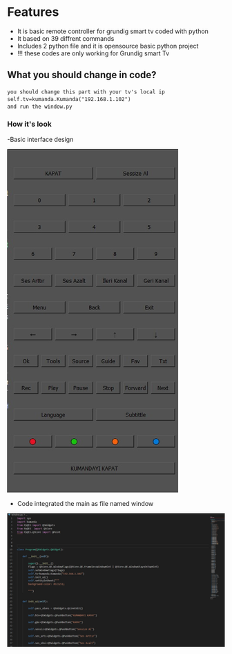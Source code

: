 # Features
- It is basic remote controller for grundig smart tv coded with python
- It based on 39 diffrent commands
- Includes 2 python file and it is opensource basic python project
- !!! these codes are only working for Grundig smart Tv

## What you should change in code?

```html
you should change this part with your tv's local ip
self.tv=kumanda.Kumanda("192.168.1.102")
and run the window.py
```

### How it's look

-Basic interface design 

![](https://github.com/canrollas/Remote-Controller/blob/main/WhatsApp%20Image%202021-01-26%20at%2023.14.35.jpeg)

- Code integrated the main as file named window

![](https://github.com/canrollas/Remote-Controller/blob/main/WhatsApp%20Image%202021-01-26%20at%2023.14.15.jpeg)

